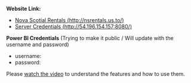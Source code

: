 **Website Link:**

- [Nova Scotial Rentals (http://nsrentals.us.to/)](http://nsrentals.us.to/)
- [Server Credentials (http://54.196.154.157:8080/)](http://54.196.154.157:8080/)

**Power BI Credentials** (Trying to make it public / Will update with the username and password)

- username:
- password:

Please [watch the video](https://www.youtube.com/watch?v=iV5wMN3-HFE) to understand the features and how to use them.
